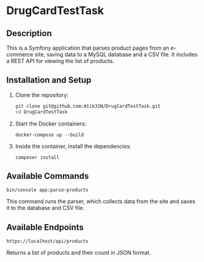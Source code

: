 # DrugCardTestTask

## Description

This is a Symfony application that parses product pages from an e-commerce site, saving data to a MySQL database and a CSV file. It includes a REST API for viewing the list of products.

## Installation and Setup

1. Clone the repository:

   ```bash
   git clone git@github.com:Atik31N/DrugCardTestTask.git
   cd DrugCardTestTask
2. Start the Docker containers:

    ```
   docker-compose up --build
3. Inside the container, install the dependencies:

    ```
    composer install

## Available Commands

```
bin/console app:parse-products
```
This command runs the parser, which collects data from the site and saves it to the database and CSV file.

## Available Endpoints

```
https://localhost/api/products
```
Returns a list of products and their count in JSON format.
